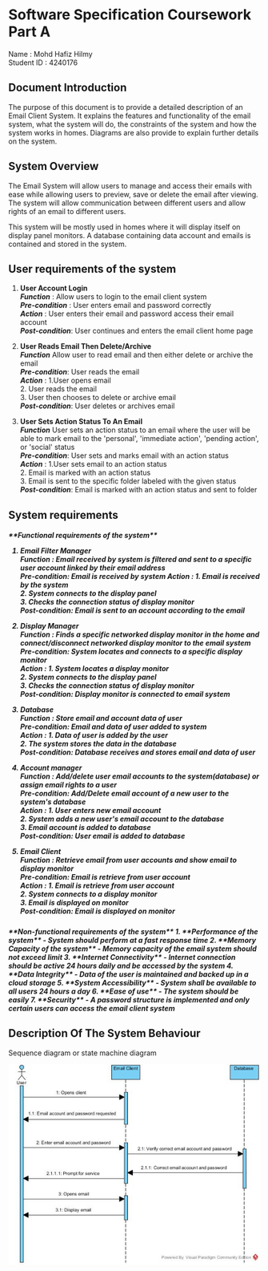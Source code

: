 # **Software Specification Coursework Part A**
Name : Mohd Hafiz Hilmy  
Student ID : 4240176

## **Document Introduction**
The purpose of this document is to provide a detailed description of an Email Client System. It explains the features and functionality of the email system, what the system will do, the constraints of the system and how the system works in homes. Diagrams are also provide to explain further details on the system.

## **System Overview**
The Email System will allow users to manage and access their emails with ease while allowing users to preview, save or delete the email after viewing. The system will allow communication between different users and allow rights of an email to different users.

This system will be mostly used in homes where it will display itself on display panel monitors. A database containing data account and emails is contained and stored in the system.


## **User requirements of the system**

1. **User Account Login**  
***Function*** : Allow users to login to the email client system  
***Pre-condition*** : User enters email and password correctly  
***Action*** :  User enters their email and password access their email account   
***Post-condition***: User continues and enters the email client home page    

2. **User Reads Email Then Delete/Archive**    
***Function*** Allow user to read email and then either delete or archive the email  
***Pre-condition***: User reads the email  
***Action*** :  1.User opens email <br/> 2. User reads the email <br/> 3. User then chooses to delete or archive email   
***Post-condition***: User deletes or archives email  

2. **User Sets Action Status To An Email**    
***Function*** User sets an action status to an email where the user will be able to mark email to the 'personal', 'immediate action', 'pending action', or 'social' status  
***Pre-condition***: User sets and marks email with an action status  
***Action*** :  1.User sets email to an action status <br/> 2. Email is marked with an action status <br/> 3. Email is sent to the specific folder labeled with the given status      
***Post-condition***: Email is marked with an action status and sent to folder


## **System requirements**
<H5> **Functional requirements of the system**

1.  **Email Filter Manager**  
***Function*** : Email received by system is filtered and sent to a specific user account linked by their email address  
***Pre-condition***:  Email is received by system
***Action*** :  1. Email is received by the system <br/> 2. System connects to the display panel <br/> 3. Checks the connection status of display monitor  
***Post-condition***: Email is sent to an account according to the email

2.  **Display Manager**  
***Function*** : Finds a specific networked display monitor in the home and connect/disconnect networked display monitor to the email system  
***Pre-condition***:  System locates and connects to a specific display monitor  
***Action*** :  1. System locates a display monitor <br/> 2. System connects to the display panel <br/> 3. Checks the connection status of display monitor  
***Post-condition***: Display monitor is connected to email system  

3.  **Database**  
***Function*** : Store email and account data of user  
***Pre-condition***:  Email and data of user added to system  
***Action*** :  1. Data of user is added by the user <br/> 2. The system stores the data in the database  
***Post-condition***: Database receives and stores email and data of user  

4.  **Account manager**  
***Function*** : Add/delete user email accounts to the system(database) or assign email rights to a user  
***Pre-condition***:  Add/Delete email account of a new user to the system's database  
***Action*** :  1. User enters new email account <br/> 2. System adds a new user's email account to the database <br/> 3. Email account is added to database  
***Post-condition***: User email is added to database

5.  **Email Client**  
***Function*** : Retrieve email from user accounts and show email to display monitor  
***Pre-condition***:  Email is retrieve from user account  
***Action*** :  1. Email is retrieve from user account <br/> 2. System connects to a display monitor <br/> 3. Email is displayed on monitor  
***Post-condition***: Email is displayed on monitor


<H5> **Non-functional requirements of the system**
1. **Performance of the system** - System should perform at a fast response time
2. **Memory Capacity of the system** - Memory capacity of the email system should not exceed limit
3. **Internet Connectivity** - Internet connection should be active 24 hours daily and be accessed by the system
4. **Data Integrity** - Data of the user is maintained and backed up in a cloud storage
5. **System Accessibility** - System shall be available to all users 24 hours a day
6. **Ease of use** - The system should be easily
7. **Security** - A password structure is implemented and only certain users can access the email client system

## **Description Of The System Behaviour**
Sequence diagram or state machine diagram

![sequence](https://github.com/HafizHilmy/SOFCoursework/blob/master/Loginuser.jpg?raw=true)
